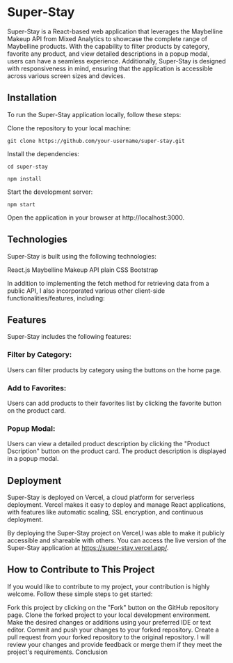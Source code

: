 # Super-Stay
Super-Stay is a React-based web application that leverages the Maybelline Makeup API from Mixed Analytics to showcase the complete range of Maybelline products. With the capability to filter products by category, favorite any product, and view detailed descriptions in a popup modal, users can have a seamless experience. Additionally, Super-Stay is designed with responsiveness in mind, ensuring that the application is accessible across various screen sizes and devices.



## Installation
To run the Super-Stay application locally, follow these steps:

Clone the repository to your local machine:

    git clone https://github.com/your-username/super-stay.git

Install the dependencies:

    cd super-stay
    
    npm install

Start the development server:

    npm start
    
Open the application in your browser at http://localhost:3000.

## Technologies
Super-Stay is built using the following technologies:

React.js
Maybelline Makeup API
plain CSS
Bootstrap

In addition to implementing the fetch method for retrieving data from a public API, I also incorporated various other client-side functionalities/features, including:

## Features
Super-Stay includes the following features:

### Filter by Category:  
Users can filter products by category using the buttons on the home page.

### Add to Favorites:
Users can add products to their favorites list by clicking the favorite button on the product card.

### Popup Modal: 
Users can view a detailed product description by clicking the "Product Dscription" button on the product card. The product description is displayed in a popup modal.

## Deployment
Super-Stay is deployed on Vercel, a cloud platform for serverless deployment. Vercel makes it easy to deploy and manage React applications, with features like automatic scaling, SSL encryption, and continuous deployment.


By deploying the Super-Stay project on Vercel,I was able to make it publicly accessible and shareable with others. You can access the live version of the Super-Stay application at https://super-stay.vercel.app/.


## How to Contribute to This Project

If you would like to contribute to my project, your contribution is highly welcome. Follow these simple steps to get started:

Fork this project by clicking on the "Fork" button on the GitHub repository page.
Clone the forked project to your local development environment.
Make the desired changes or additions using your preferred IDE or text editor.
Commit and push your changes to your forked repository.
Create a pull request from your forked repository to the original repository.
I will review your changes and provide feedback or merge them if they meet the project's requirements.
Conclusion

